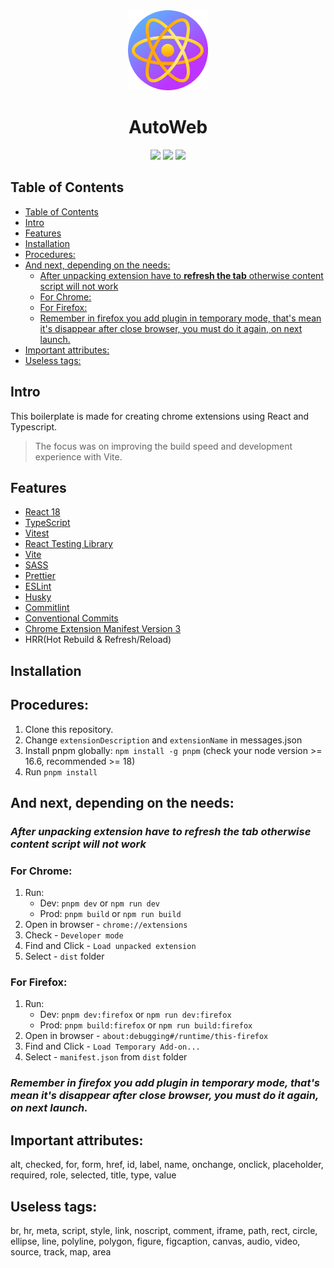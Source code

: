 <div align="center">
<img src="public/icon-128.png" alt="logo"/>
<h1> AutoWeb</h1>

![](https://img.shields.io/badge/React-61DAFB?style=flat-square&logo=react&logoColor=black)
![](https://img.shields.io/badge/Typescript-3178C6?style=flat-square&logo=typescript&logoColor=white)
![](https://badges.aleen42.com/src/vitejs.svg)

</div>

## Table of Contents

- [Table of Contents](#table-of-contents)
- [Intro ](#intro-)
- [Features ](#features-)
- [Installation ](#installation-)
- [Procedures: ](#procedures-)
- [And next, depending on the needs:](#and-next-depending-on-the-needs)
  - [After unpacking extension have to **refresh the tab** otherwise content script will not work ](#after-unpacking-extension-have-to-refresh-the-tab-otherwise-content-script-will-not-work-)
  - [For Chrome: ](#for-chrome-)
  - [For Firefox: ](#for-firefox-)
  - [Remember in firefox you add plugin in temporary mode, that's mean it's disappear after close browser, you must do it again, on next launch.](#remember-in-firefox-you-add-plugin-in-temporary-mode-thats-mean-its-disappear-after-close-browser-you-must-do-it-again-on-next-launch)
- [Important attributes:](#important-attributes)
- [Useless tags:](#useless-tags)


## Intro <a name="intro"></a>

This boilerplate is made for creating chrome extensions using React and Typescript.
> The focus was on improving the build speed and development experience with Vite.

## Features <a name="features"></a>

- [React 18](https://reactjs.org/)
- [TypeScript](https://www.typescriptlang.org/)
- [Vitest](https://vitest.dev/)
- [React Testing Library](https://testing-library.com/docs/react-testing-library/intro/)
- [Vite](https://vitejs.dev/)
- [SASS](https://sass-lang.com/)
- [Prettier](https://prettier.io/)
- [ESLint](https://eslint.org/)
- [Husky](https://typicode.github.io/husky/get-started.html#automatic-recommended)
- [Commitlint](https://commitlint.js.org/#/guides-local-setup?id=install-commitlint)
- [Conventional Commits](https://www.conventionalcommits.org/en/v1.0.0/#summary)
- [Chrome Extension Manifest Version 3](https://developer.chrome.com/docs/extensions/mv3/intro/)
- HRR(Hot Rebuild & Refresh/Reload)

## Installation <a name="installation"></a>

## Procedures: <a name="procedures"></a>

1. Clone this repository.
2. Change `extensionDescription` and `extensionName` in messages.json
3. Install pnpm globally: `npm install -g pnpm` (check your node version >= 16.6, recommended >= 18)
4. Run `pnpm install`

## And next, depending on the needs:

### <i>After unpacking extension have to **refresh the tab** otherwise content script will not work </i>

### For Chrome: <a name="chrome"></a>

1. Run:
    - Dev: `pnpm dev` or `npm run dev`
    - Prod: `pnpm build` or `npm run build`
2. Open in browser - `chrome://extensions`
3. Check - `Developer mode`
4. Find and Click - `Load unpacked extension`
5. Select - `dist` folder

### For Firefox: <a name="firefox"></a>

1. Run:
    - Dev: `pnpm dev:firefox` or `npm run dev:firefox`
    - Prod: `pnpm build:firefox` or `npm run build:firefox`
2. Open in browser - `about:debugging#/runtime/this-firefox`
3. Find and Click - `Load Temporary Add-on...`
4. Select - `manifest.json` from `dist` folder

### <i>Remember in firefox you add plugin in temporary mode, that's mean it's disappear after close browser, you must do it again, on next launch.</i>
 



## Important attributes:

alt, checked, for, form, href, id, label, name, onchange, onclick, placeholder, required, role, selected, title, type, value

## Useless tags: 

br, hr, meta, script, style, link, noscript, comment, iframe, path, rect, circle, ellipse, line, polyline, polygon, figure, figcaption, canvas, audio, video, source, track, map, area